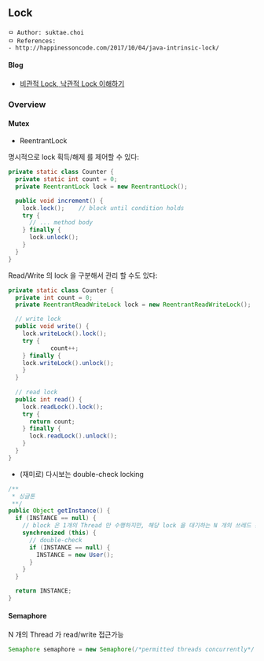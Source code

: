## Lock
```
ㅁ Author: suktae.choi
ㅁ References:
- http://happinessoncode.com/2017/10/04/java-intrinsic-lock/
```

#### Blog

- [비관적 Lock, 낙관적 Lock 이해하기]([https://medium.com/@jinhanchoi1/%EB%B9%84%EA%B4%80%EC%A0%81-lock-%EB%82%99%EA%B4%80%EC%A0%81-lock-%EC%9D%B4%ED%95%B4%ED%95%98%EA%B8%B0-1986a399a54](https://medium.com/@jinhanchoi1/비관적-lock-낙관적-lock-이해하기-1986a399a54))

### Overview

#### Mutex

- ReentrantLock

명시적으로 lock 획득/해제 를 제어할 수 있다:

```java
private static class Counter {
  private static int count = 0;
  private ReentrantLock lock = new ReentrantLock();

  public void increment() {
    lock.lock();	// block until condition holds
    try {
      // ... method body
    } finally {
      lock.unlock();
    }
  }
}
```

Read/Write 의 lock 을 구분해서 관리 할 수도 있다:

```java
private static class Counter {
  private int count = 0;
  private ReentrantReadWriteLock lock = new ReentrantReadWriteLock();

  // write lock
  public void write() {
    lock.writeLock().lock();
    try {
			count++;
    } finally {
    lock.writeLock().unlock();
    }
  }
  
  // read lock
  public int read() {
    lock.readLock().lock();
    try {
      return count;
    } finally {
      lock.readLock().unlock();
    }
  }
}
```

- (재미로) 다시보는 double-check locking

```java
/**
 * 싱글톤
 **/
public Object getInstance() {
  if (INSTANCE == null) {
    // block 은 1개의 Thread 만 수행하지만, 해당 lock 을 대기하는 N 개의 쓰레드 존재가능
    synchronized (this) {
      // double-check
      if (INSTANCE == null) {
        INSTANCE = new User();
      }
    }
  }

  return INSTANCE;
}
```

#### Semaphore

N 개의 Thread 가 read/write 접근가능

```java
Semaphore semaphore = new Semaphore(/*permitted threads concurrently*/ 3);
```
